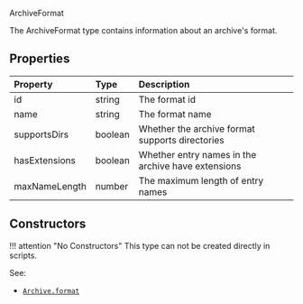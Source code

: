 <article-head>ArchiveFormat</article-head>

The <type>ArchiveFormat</type> type contains information about an archive's format.

## Properties

| Property | Type | Description |
|:---------|:-----|:------------|
<prop class="ro">id</prop> | <type>string</type> | The format id
<prop class="ro">name</prop> | <type>string</type> | The format name
<prop class="ro">supportsDirs</prop> | <type>boolean</type> | Whether the archive format supports directories
<prop class="ro">hasExtensions</prop> | <type>boolean</type> | Whether entry names in the archive have extensions
<prop class="ro">maxNameLength</prop> | <type>number</type> | The maximum length of entry names

## Constructors

!!! attention "No Constructors"
    This type can not be created directly in scripts.

<listhead>See:</listhead>

* <code>[Archive.format](Archive.md#properties)</code>
